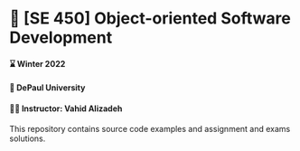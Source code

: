 # :closed_book:	 [SE 450] Object-oriented Software Development
#### :hourglass:	Winter 2022
#### :school: DePaul University
#### :man_teacher: Instructor: Vahid Alizadeh

This repository contains source code examples and assignment and exams solutions.


